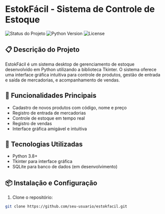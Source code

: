 # EstokFácil - Sistema de Controle de Estoque
![Status do Projeto](https://img.shields.io/badge/Status-Em%20Desenvolvimento-yellow)
![Python Version](https://img.shields.io/badge/Python-3.8+-blue)
![License](https://img.shields.io/badge/License-MIT-green)

## 📋 Descrição do Projeto
EstokFácil é um sistema desktop de gerenciamento de estoque desenvolvido em Python utilizando a biblioteca Tkinter. O sistema oferece uma interface gráfica intuitiva para controle de produtos, gestão de entrada e saída de mercadorias, e acompanhamento de vendas.

## 🎯 Funcionalidades Principais
- Cadastro de novos produtos com código, nome e preço
- Registro de entrada de mercadorias
- Controle de estoque em tempo real
- Registro de vendas
- Interface gráfica amigável e intuitiva

## 🔧 Tecnologias Utilizadas
- Python 3.8+
- Tkinter para interface gráfica
- SQLite para banco de dados (em desenvolvimento)

## 📦 Instalação e Configuração
1. Clone o repositório:
```bash
git clone https://github.com/seu-usuario/estokfacil.git
